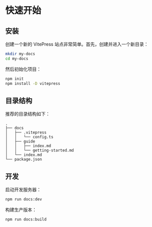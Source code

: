 # 快速开始

## 安装

创建一个新的 VitePress 站点非常简单。首先，创建并进入一个新目录：

```bash
mkdir my-docs
cd my-docs
```

然后初始化项目：

```bash
npm init
npm install -D vitepress
```

## 目录结构

推荐的目录结构如下：

```
.
├── docs
│   ├── .vitepress
│   │   └── config.ts
│   ├── guide
│   │   ├── index.md
│   │   └── getting-started.md
│   └── index.md
└── package.json
```

## 开发

启动开发服务器：

```bash
npm run docs:dev
```

构建生产版本：

```bash
npm run docs:build
```